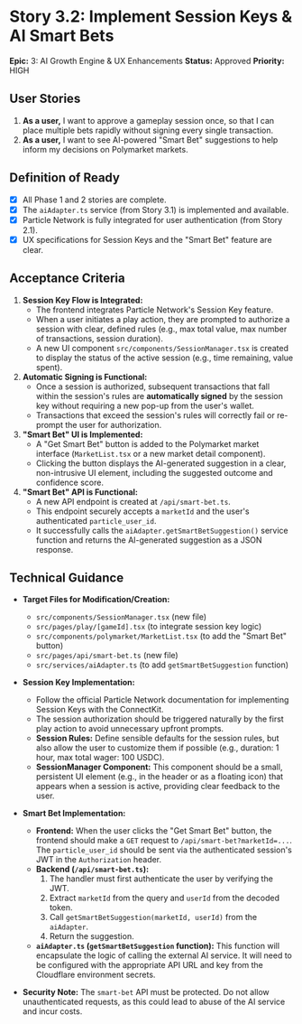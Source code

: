 # Story 3.2: Implement Session Keys & AI Smart Bets

**Epic:** 3: AI Growth Engine & UX Enhancements
**Status:** Approved
**Priority:** HIGH

## User Stories
1.  **As a user,** I want to approve a gameplay session once, so that I can place multiple bets rapidly without signing every single transaction.
2.  **As a user,** I want to see AI-powered "Smart Bet" suggestions to help inform my decisions on Polymarket markets.

## Definition of Ready
- [x] All Phase 1 and 2 stories are complete.
- [x] The `aiAdapter.ts` service (from Story 3.1) is implemented and available.
- [x] Particle Network is fully integrated for user authentication (from Story 2.1).
- [x] UX specifications for Session Keys and the "Smart Bet" feature are clear.

## Acceptance Criteria
1.  **Session Key Flow is Integrated:**
    -   The frontend integrates Particle Network's Session Key feature.
    -   When a user initiates a play action, they are prompted to authorize a session with clear, defined rules (e.g., max total value, max number of transactions, session duration).
    -   A new UI component `src/components/SessionManager.tsx` is created to display the status of the active session (e.g., time remaining, value spent).
2.  **Automatic Signing is Functional:**
    -   Once a session is authorized, subsequent transactions that fall within the session's rules are **automatically signed** by the session key without requiring a new pop-up from the user's wallet.
    -   Transactions that exceed the session's rules will correctly fail or re-prompt the user for authorization.
3.  **"Smart Bet" UI is Implemented:**
    -   A "Get Smart Bet" button is added to the Polymarket market interface (`MarketList.tsx` or a new market detail component).
    -   Clicking the button displays the AI-generated suggestion in a clear, non-intrusive UI element, including the suggested outcome and confidence score.
4.  **"Smart Bet" API is Functional:**
    -   A new API endpoint is created at `/api/smart-bet.ts`.
    -   This endpoint securely accepts a `marketId` and the user's authenticated `particle_user_id`.
    -   It successfully calls the `aiAdapter.getSmartBetSuggestion()` service function and returns the AI-generated suggestion as a JSON response.

## Technical Guidance

-   **Target Files for Modification/Creation:**
    -   `src/components/SessionManager.tsx` (new file)
    -   `src/pages/play/[gameId].tsx` (to integrate session key logic)
    -   `src/components/polymarket/MarketList.tsx` (to add the "Smart Bet" button)
    -   `src/pages/api/smart-bet.ts` (new file)
    -   `src/services/aiAdapter.ts` (to add `getSmartBetSuggestion` function)

-   **Session Key Implementation:**
    -   Follow the official Particle Network documentation for implementing Session Keys with the ConnectKit.
    -   The session authorization should be triggered naturally by the first play action to avoid unnecessary upfront prompts.
    -   **Session Rules:** Define sensible defaults for the session rules, but also allow the user to customize them if possible (e.g., duration: 1 hour, max total wager: 100 USDC).
    -   **SessionManager Component:** This component should be a small, persistent UI element (e.g., in the header or as a floating icon) that appears when a session is active, providing clear feedback to the user.

-   **Smart Bet Implementation:**
    -   **Frontend:** When the user clicks the "Get Smart Bet" button, the frontend should make a `GET` request to `/api/smart-bet?marketId=...`. The `particle_user_id` should be sent via the authenticated session's JWT in the `Authorization` header.
    -   **Backend (`/api/smart-bet.ts`):**
        1.  The handler must first authenticate the user by verifying the JWT.
        2.  Extract `marketId` from the query and `userId` from the decoded token.
        3.  Call `getSmartBetSuggestion(marketId, userId)` from the `aiAdapter`.
        4.  Return the suggestion.
    -   **`aiAdapter.ts` (`getSmartBetSuggestion` function):** This function will encapsulate the logic of calling the external AI service. It will need to be configured with the appropriate API URL and key from the Cloudflare environment secrets.

-   **Security Note:** The `smart-bet` API must be protected. Do not allow unauthenticated requests, as this could lead to abuse of the AI service and incur costs.
